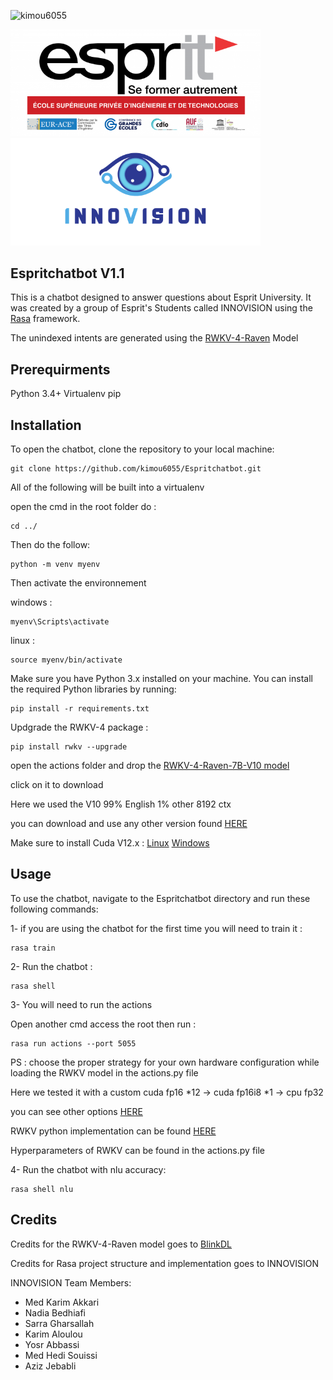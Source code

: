 <img width='800' src="https://miro.medium.com/v2/resize:fit:1400/1*iGdFJTHMIG79N2HChWaooQ.gif" alt="kimou6055" /></a> 

<img width='400' src="./assets/esprit.png" alt="kimou6055" /></a> 
<img width='400' src="./assets/INNOVISION.png" alt="kimou6055" /></a> 

## Espritchatbot V1.1
This is a chatbot designed to answer questions about Esprit University. It was created by a group of Esprit's Students called INNOVISION using the [Rasa](https://rasa.com/) framework.

The unindexed intents are generated using the [RWKV-4-Raven](https://github.com/BlinkDL/RWKV-LM) Model

## Prerequirments
Python 3.4+
Virtualenv
pip

## Installation
To open the chatbot, clone the repository to your local machine:

```
git clone https://github.com/kimou6055/Espritchatbot.git
```
All of the following will be built into a virtualenv

open the cmd in the root folder
do : 
```
cd ../

```

Then do the follow:

```
python -m venv myenv
```

Then activate the environnement

windows : 
```
myenv\Scripts\activate
```


linux : 
```
source myenv/bin/activate
```
Make sure you have Python 3.x installed on your machine. You can install the required Python libraries by running:

```
pip install -r requirements.txt

```

Updgrade the RWKV-4 package : 
```
pip install rwkv --upgrade

```

open the actions folder and drop the [RWKV-4-Raven-7B-V10 model](https://cdn-lfs.huggingface.co/repos/41/55/4155c7aaff64e0f4b926df1a8fff201f8ee3653c39ba67b31e4973ae97828633/5c50ad861a16267ec45853bad106b6f6975c49f66e27fe2b01d555834be88492?response-content-disposition=attachment%3B+filename*%3DUTF-8%27%27RWKV-4-Raven-7B-v10-Eng99%2525-Other1%2525-20230418-ctx8192.pth%3B+filename%3D%22RWKV-4-Raven-7B-v10-Eng99%25-Other1%25-20230418-ctx8192.pth%22%3B&Expires=1682535932&Policy=eyJTdGF0ZW1lbnQiOlt7IlJlc291cmNlIjoiaHR0cHM6Ly9jZG4tbGZzLmh1Z2dpbmdmYWNlLmNvL3JlcG9zLzQxLzU1LzQxNTVjN2FhZmY2NGUwZjRiOTI2ZGYxYThmZmYyMDFmOGVlMzY1M2MzOWJhNjdiMzFlNDk3M2FlOTc4Mjg2MzMvNWM1MGFkODYxYTE2MjY3ZWM0NTg1M2JhZDEwNmI2ZjY5NzVjNDlmNjZlMjdmZTJiMDFkNTU1ODM0YmU4ODQ5Mj9yZXNwb25zZS1jb250ZW50LWRpc3Bvc2l0aW9uPSoiLCJDb25kaXRpb24iOnsiRGF0ZUxlc3NUaGFuIjp7IkFXUzpFcG9jaFRpbWUiOjE2ODI1MzU5MzJ9fX1dfQ__&Signature=BD4PrRn6wRLcbqCG4gOpsygpna~nDeCTxn8WjDGHn30sidsC6T59AkmX6U3hPlQgBQchOoPLn5WThOp-6-t2yk1SlFnlf6Q1YXIn5BDH6-vcgvAQJ-DU2nxjJO3E92WxwGsE1LjRZ39Pn~ma-VXjLwdij0WsdNAyNEcOvjVumhfVAJgZOsRvTM4Q0IqCfVLHgK1dSOYr9AG5YtbuPZWJrMWRf3Xr5MFWj4BNn8-1G-B~PlaO99I1YFPvL0RtrYnsdrFEvL~jViisgMLRnNYNudphOaI4d22xb~dKlNfTpRMIdT0ljpHjEPz74MJMFw77qWMkaVF1YppckkTxf0N7Lg__&Key-Pair-Id=KVTP0A1DKRTAX)

click on it to download

Here we used the V10 99% English 1% other 8192 ctx

you can download and use any other version found [HERE](https://huggingface.co/BlinkDL/rwkv-4-raven/tree/main)

Make sure to install Cuda V12.x : 
 [Linux](https://docs.nvidia.com/cuda/cuda-installation-guide-linux/)
 [Windows](https://docs.nvidia.com/cuda/cuda-installation-guide-microsoft-windows/)


## Usage
To use the chatbot, navigate to the Espritchatbot directory and run these following commands:

1- if you are using the chatbot for the first time you will need to train it :

```
rasa train
```

2- Run the chatbot :

```
rasa shell
```
3- You will need to  run the actions

Open another cmd access the root then run :
```
rasa run actions --port 5055
```
PS : choose the proper strategy for your own hardware configuration while loading the RWKV model in the actions.py file

Here we tested it with a custom cuda fp16 *12 -> cuda fp16i8 *1 -> cpu fp32 

you can see other options [HERE](https://github.com/BlinkDL/ChatRWKV/blob/main/ChatRWKV-strategy.png)

RWKV python implementation can be found [HERE](https://pypi.org/project/rwkv/)

Hyperparameters of RWKV can be found in the actions.py file

4- Run the chatbot with nlu accuracy:

```
rasa shell nlu
```



## Credits

 Credits for the RWKV-4-Raven model goes to [BlinkDL](RWKV-4-Raven)

 Credits for Rasa project structure and implementation goes to INNOVISION
 
 INNOVISION Team Members: 
 - Med Karim Akkari
 - Nadia Bedhiafi
 - Sarra Gharsallah
 - Karim Aloulou
 - Yosr Abbassi
 - Med Hedi Souissi
 - Aziz Jebabli

